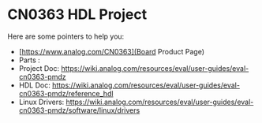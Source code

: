# CN0363 HDL Project

Here are some pointers to help you:
  * [https://www.analog.com/CN0363](Board Product Page)
  * Parts : []()
  * Project Doc: https://wiki.analog.com/resources/eval/user-guides/eval-cn0363-pmdz
  * HDL Doc: https://wiki.analog.com/resources/eval/user-guides/eval-cn0363-pmdz/reference_hdl
  * Linux Drivers: https://wiki.analog.com/resources/eval/user-guides/eval-cn0363-pmdz/software/linux/drivers
